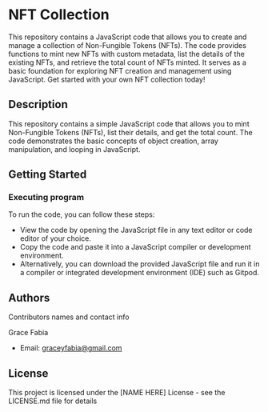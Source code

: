 # NFT Collection

This repository contains a JavaScript code that allows you to create and manage a collection of Non-Fungible Tokens (NFTs). The code provides functions to mint new NFTs with custom metadata, list the details of the existing NFTs, and retrieve the total count of NFTs minted. It serves as a basic foundation for exploring NFT creation and management using JavaScript. Get started with your own NFT collection today!

## Description

This repository contains a simple JavaScript code that allows you to mint Non-Fungible Tokens (NFTs), list their details, and get the total count. The code demonstrates the basic concepts of object creation, array manipulation, and looping in JavaScript.

## Getting Started

### Executing program

To run the code, you can follow these steps:

- View the code by opening the JavaScript file in any text editor or code editor of your choice.
- Copy the code and paste it into a JavaScript compiler or development environment.
- Alternatively, you can download the provided JavaScript file and run it in a compiler or integrated development environment (IDE) such as Gitpod.


## Authors

Contributors names and contact info

Grace Fabia
- Email: graceyfabia@gmail.com


## License

This project is licensed under the [NAME HERE] License - see the LICENSE.md file for details
   
